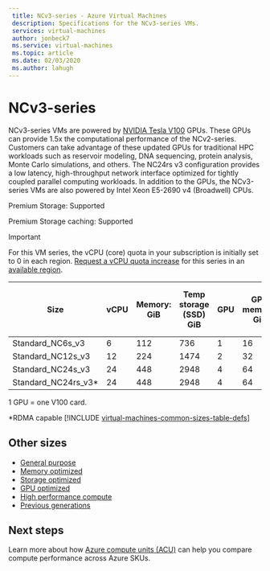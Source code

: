 ```yaml
---
 title: NCv3-series - Azure Virtual Machines
 description: Specifications for the NCv3-series VMs.
 services: virtual-machines
 author: jonbeck7
 ms.service: virtual-machines
 ms.topic: article
 ms.date: 02/03/2020
 ms.author: lahugh
---
```


# NCv3-series

NCv3-series VMs are powered by [NVIDIA Tesla V100](https://www.nvidia.com/en-us/data-center/tesla-v100/) GPUs. These GPUs can provide 1.5x the computational performance of the NCv2-series. Customers can take advantage of these updated GPUs for traditional HPC workloads such as reservoir modeling, DNA sequencing, protein analysis, Monte Carlo simulations, and others. The NC24rs v3 configuration provides a low latency, high-throughput network interface optimized for tightly coupled parallel computing workloads. In addition to the GPUs, the NCv3-series VMs are also powered by Intel Xeon E5-2690 v4 (Broadwell) CPUs.

Premium Storage:  Supported

Premium Storage caching:  Supported

> [!IMPORTANT]
> For this VM series, the vCPU (core) quota in your subscription is initially set to 0 in each region. [Request a vCPU quota increase](../azure-supportability/resource-manager-core-quotas-request.md) for this series in an [available region](https://azure.microsoft.com/regions/services/).
>
| Size | vCPU | Memory: GiB | Temp storage (SSD) GiB | GPU | GPU memory: GiB | Max data disks | Max uncached disk throughput: IOPS/MBps | Max NICs |
|---|---|---|---|---|---|---|---|---|
| Standard_NC6s_v3    | 6  | 112 | 736  | 1 | 16 | 12 | 20000/200 | 4 |
| Standard_NC12s_v3   | 12 | 224 | 1474 | 2 | 32 | 24 | 40000/400 | 8 |
| Standard_NC24s_v3   | 24 | 448 | 2948 | 4 | 64 | 32 | 80000/800 | 8 |
| Standard_NC24rs_v3* | 24 | 448 | 2948 | 4 | 64 | 32 | 80000/800 | 8 |

1 GPU = one V100 card.

*RDMA capable
[!INCLUDE [virtual-machines-common-sizes-table-defs](../../includes/virtual-machines-common-sizes-table-defs.md)]

## Other sizes

- [General purpose](sizes-general.md)
- [Memory optimized](sizes-memory.md)
- [Storage optimized](sizes-storage.md)
- [GPU optimized](sizes-gpu.md)
- [High performance compute](sizes-hpc.md)
- [Previous generations](sizes-previous-gen.md)

## Next steps

Learn more about how [Azure compute units (ACU)](acu.md) can help you compare compute performance across Azure SKUs.
